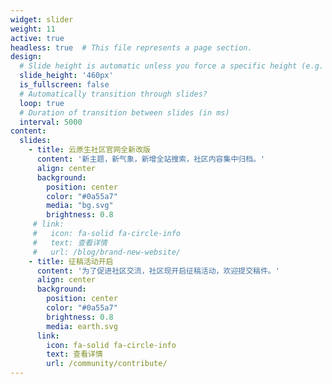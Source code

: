 ```yaml
---
widget: slider
weight: 11
active: true
headless: true  # This file represents a page section.
design:
  # Slide height is automatic unless you force a specific height (e.g. '400px')
  slide_height: '460px'
  is_fullscreen: false
  # Automatically transition through slides?
  loop: true
  # Duration of transition between slides (in ms)
  interval: 5000
content:
  slides:
    - title: 云原生社区官网全新改版
      content: '新主题，新气象，新增全站搜索，社区内容集中归档。'
      align: center
      background:
        position: center
        color: "#0a55a7"
        media: "bg.svg"
        brightness: 0.8
     # link:
     #   icon: fa-solid fa-circle-info
     #   text: 查看详情
     #   url: /blog/brand-new-website/
    - title: 征稿活动开启
      content: '为了促进社区交流，社区现开启征稿活动，欢迎提交稿件。'
      align: center
      background:
        position: center
        color: "#0a55a7"
        brightness: 0.8
        media: earth.svg
      link:
        icon: fa-solid fa-circle-info
        text: 查看详情
        url: /community/contribute/
---
```

